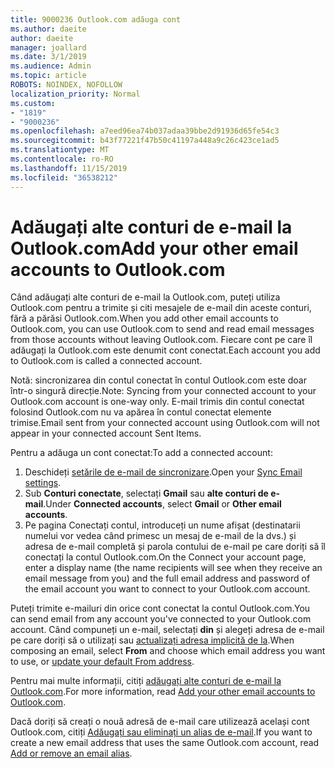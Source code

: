 ```yaml
---
title: 9000236 Outlook.com adăuga cont
ms.author: daeite
author: daeite
manager: joallard
ms.date: 3/1/2019
ms.audience: Admin
ms.topic: article
ROBOTS: NOINDEX, NOFOLLOW
localization_priority: Normal
ms.custom:
- "1819"
- "9000236"
ms.openlocfilehash: a7eed96ea74b037adaa39bbe2d91936d65fe54c3
ms.sourcegitcommit: b43f77221f47b50c41197a448a9c26c423ce1ad5
ms.translationtype: MT
ms.contentlocale: ro-RO
ms.lasthandoff: 11/15/2019
ms.locfileid: "36538212"
---
```

# <a name="add-your-other-email-accounts-to-outlookcom"></a><span data-ttu-id="5915d-102">Adăugați alte conturi de e-mail la Outlook.com</span><span class="sxs-lookup"><span data-stu-id="5915d-102">Add your other email accounts to Outlook.com</span></span>

<span data-ttu-id="5915d-103">Când adăugați alte conturi de e-mail la Outlook.com, puteți utiliza Outlook.com pentru a trimite și citi mesajele de e-mail din aceste conturi, fără a părăsi Outlook.com.</span><span class="sxs-lookup"><span data-stu-id="5915d-103">When you add other email accounts to Outlook.com, you can use Outlook.com to send and read email messages from those accounts without leaving Outlook.com.</span></span> <span data-ttu-id="5915d-104">Fiecare cont pe care îl adăugați la Outlook.com este denumit cont conectat.</span><span class="sxs-lookup"><span data-stu-id="5915d-104">Each account you add to Outlook.com is called a connected account.</span></span>

<span data-ttu-id="5915d-105">Notă: sincronizarea din contul conectat în contul Outlook.com este doar într-o singură direcție.</span><span class="sxs-lookup"><span data-stu-id="5915d-105">Note: Syncing from your connected account to your Outlook.com account is one-way only.</span></span> <span data-ttu-id="5915d-106">E-mail trimis din contul conectat folosind Outlook.com nu va apărea în contul conectat elemente trimise.</span><span class="sxs-lookup"><span data-stu-id="5915d-106">Email sent from your connected account using Outlook.com will not appear in your connected account Sent Items.</span></span>

<span data-ttu-id="5915d-107">Pentru a adăuga un cont conectat:</span><span class="sxs-lookup"><span data-stu-id="5915d-107">To add a connected account:</span></span>

1. <span data-ttu-id="5915d-108">Deschideți [setările de e-mail de sincronizare](https://go.microsoft.com/fwlink/?linkid=875264).</span><span class="sxs-lookup"><span data-stu-id="5915d-108">Open your [Sync Email settings](https://go.microsoft.com/fwlink/?linkid=875264).</span></span>
2. <span data-ttu-id="5915d-109">Sub **Conturi conectate**, selectați **Gmail** sau **alte conturi de e-mail**.</span><span class="sxs-lookup"><span data-stu-id="5915d-109">Under **Connected accounts**, select **Gmail** or **Other email accounts**.</span></span>
3. <span data-ttu-id="5915d-110">Pe pagina Conectați contul, introduceți un nume afișat (destinatarii numelui vor vedea când primesc un mesaj de e-mail de la dvs.) și adresa de e-mail completă și parola contului de e-mail pe care doriți să îl conectați la contul Outlook.com.</span><span class="sxs-lookup"><span data-stu-id="5915d-110">On the Connect your account page, enter a display name (the name recipients will see when they receive an email message from you) and the full email address and password of the email account you want to connect to your Outlook.com account.</span></span>

<span data-ttu-id="5915d-111">Puteți trimite e-mailuri din orice cont conectat la contul Outlook.com.</span><span class="sxs-lookup"><span data-stu-id="5915d-111">You can send email from any account you've connected to your Outlook.com account.</span></span> <span data-ttu-id="5915d-112">Când compuneți un e-mail, selectați **din** și alegeți adresa de e-mail pe care doriți să o utilizați sau [actualizați adresa implicită de la](https://go.microsoft.com/fwlink/?linkid=875264).</span><span class="sxs-lookup"><span data-stu-id="5915d-112">When composing an email, select **From** and choose which email address you want to use, or [update your default From address](https://go.microsoft.com/fwlink/?linkid=875264).</span></span>

<span data-ttu-id="5915d-113">Pentru mai multe informații, citiți [adăugați alte conturi de e-mail la Outlook.com](https://support.office.com/article/c5224df4-5885-4e79-91ba-523aa743f0ba?wt.mc_id=Office_Outlook_com_Alchemy).</span><span class="sxs-lookup"><span data-stu-id="5915d-113">For more information, read [Add your other email accounts to Outlook.com](https://support.office.com/article/c5224df4-5885-4e79-91ba-523aa743f0ba?wt.mc_id=Office_Outlook_com_Alchemy).</span></span>

<span data-ttu-id="5915d-114">Dacă doriți să creați o nouă adresă de e-mail care utilizează același cont Outlook.com, citiți [Adăugați sau eliminați un alias de e-mail](https://support.office.com/article/459b1989-356d-40fa-a689-8f285b13f1f2?wt.mc_id=Office_Outlook_com_Alchemy).</span><span class="sxs-lookup"><span data-stu-id="5915d-114">If you want to create a new email address that uses the same Outlook.com account, read [Add or remove an email alias](https://support.office.com/article/459b1989-356d-40fa-a689-8f285b13f1f2?wt.mc_id=Office_Outlook_com_Alchemy).</span></span>